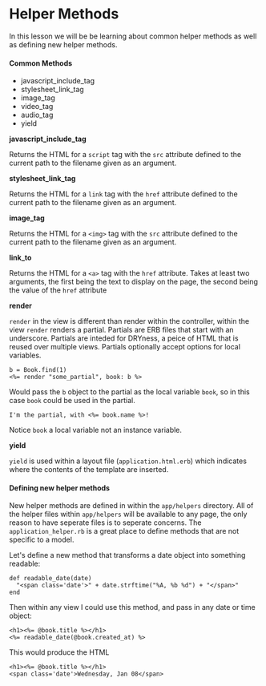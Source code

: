 # Helper Methods

In this lesson we will be be learning about common helper methods as well as defining new helper methods.

#### Common Methods

- javascript_include_tag
- stylesheet_link_tag
- image_tag
- video_tag
- audio_tag
- yield

**javascript_include_tag**

Returns the HTML for a `script` tag with the `src` attribute defined to the current path to the filename given as an argument.

**stylesheet_link_tag**

Returns the HTML for a `link` tag with the `href` attribute defined to the current path to the filename given as an argument.

**image_tag**

Returns the HTML for a `<img>` tag with the `src` attribute defined to the current path to the filename given as an argument.

**link_to**

Returns the HTML for a `<a>` tag with the `href` attribute. Takes at least two arguments, the first being the text to display on the page, the second being the value of the `href` attribute

**render**

`render` in the view is different than render within the controller, within the view `render` renders a partial. Partials are ERB files that start with an underscore. Partials are inteded for DRYness, a peice of HTML that is reused over multiple views. Partials optionally accept options for local variables.

    b = Book.find(1)
    <%= render "some_partial", book: b %>

Would pass the `b` object to the partial as the local variable `book`, so in this case `book` could be used in the partial.

    I'm the partial, with <%= book.name %>!

Notice `book` a local variable not an instance variable.

**yield**

`yield` is used within a layout file (`application.html.erb`) which indicates where the contents of the template are inserted.

#### Defining new helper methods

New helper methods are defined in within the `app/helpers` directory. All of the helper files within `app/helpers` will be available to any page, the only reason to have seperate files is to seperate concerns. The `application_helper.rb` is a great place to define methods that are not specific to a model.

Let's define a new method that transforms a date object into something readable:

    def readable_date(date)
      "<span class='date'>" + date.strftime("%A, %b %d") + "</span>"
    end

Then within any view I could use this method, and pass in any date or time object:

    <h1><%= @book.title %></h1>
    <%= readable_date(@book.created_at) %>

This would produce the HTML

    <h1><%= @book.title %></h1>
    <span class='date'>Wednesday, Jan 08</span>
